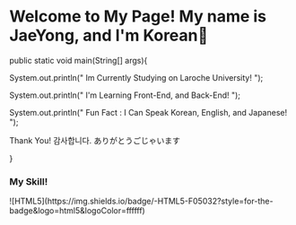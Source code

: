 <h1> Welcome to My Page! My name is JaeYong, and I'm Korean👋 </h1>
public static void main(String[] args){

System.out.println(" Im Currently Studying on Laroche University! ");

System.out.println(" I'm Learning Front-End, and Back-End! ");

System.out.println(" Fun Fact : I Can Speak Korean, English, and Japanese! ");

Thank You! 감사합니다. ありがとうごじゃいます

}
<h3> My Skill! </h3>
![HTML5](https://img.shields.io/badge/-HTML5-F05032?style=for-the-badge&logo=html5&logoColor=ffffff)

<!--
**jjy963851/jjy963851** is a ✨ _special_ ✨ repository because its `README.md` (this file) appears on your GitHub profile.

Here are some ideas to get you started:

- 🔭 I’m currently working on Laroche University
- 🌱 I’m currently learning ...
- 👯 I’m looking to collaborate on ...
- 🤔 I’m looking for help with ...
- 💬 Ask me about ...
- 📫 How to reach me: ...
- 😄 Pronouns: ...
- ⚡ Fun fact: ...
-->
